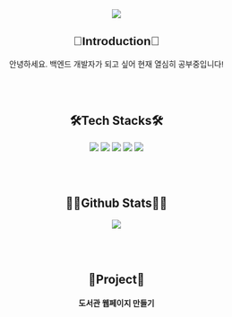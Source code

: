 <div align="center">
<img src="https://capsule-render.vercel.app/api?type=waving&color=gradient&height=300&section=header&text=Hi%20Im%20dabin&fontSize=90" />
</div>


<div align="center">
  <h2 style="font-family: 'Arial', sans-serif;">🌊Introduction🌊</h2>
  <p style="font-family: 'Helvetica', sans-serif;">안녕하세요. 백엔드 개발자가 되고 싶어 현재 열심히 공부중입니다!</p>
</div>

<br></br>
<div align="center">
  <h2>🛠Tech Stacks🛠</h2>
<img src="https://img.shields.io/badge/java-007396?style=for-the-badge&logo=java&logoColor=white"> <img src="https://img.shields.io/badge/spring-6DB33F?style=for-the-badge&logo=spring&logoColor=white">
<img src="https://img.shields.io/badge/springboot-6DB33F?style=for-the-badge&logo=springboot&logoColor=white">
<img src="https://img.shields.io/badge/mysql-4479A1?style=for-the-badge&logo=mysql&logoColor=white">
<img src="https://img.shields.io/badge/javascript-F7DF1E?style=for-the-badge&logo=javascript&logoColor=black">
</div>

<br></br>
<div align="center">
  <h2>🏃‍♀️Github Stats🏃‍♀️</h2>
  <img src="https://github-readme-stats.vercel.app/api?username=dabinlee01&show_icons=true&theme=tokyonight">
</div>

<br></br>
<div align="center">
  <h2>🌿Project🌿</h2>
 <div>
   
   #### 도서관 웹페이지 만들기
  










<!--
**dabinlee01/dabinlee01** is a ✨ _special_ ✨ repository because its `README.md` (this file) appears on your GitHub profile.

Here are some ideas to get you started:

- 🔭 I’m currently working on ...
- 🌱 I’m currently learning ...
- 👯 I’m looking to collaborate on ...
- 🤔 I’m looking for help with ...
- 💬 Ask me about ...
- 📫 How to reach me: ...
- 😄 Pronouns: ...
- ⚡ Fun fact: ...
-->
